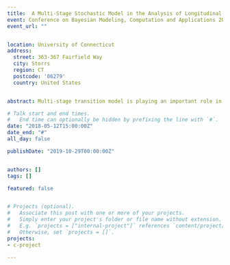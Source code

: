 ```yaml
---
title:  A Multi-Stage Stochastic Model in the Analysis of Longitudinal Data
event: Conference on Bayesian Modeling, Computation and Applications 2018
event_url: ""


location: University of Connecticut
address:
  street: 363-367 Fairfield Way
  city: Storrs
  region: CT
  postcode: '06279'
  country: United States


abstract: Multi-stage transition model is playing an important role in dementia studies. Since death is a significant source of missing data in longitudinal epidemiological studies on elderly individuals, we consider four stages: normality, memory-impaired intermediate, dementia and death without dementia. To analyze longitudinal data, we develop the likelihood function based on a first order Markov chain model consisting of transitional probabilities between stages. Different from the typical illness-death model, we construct a reversible transition model between normality and memory-impaired intermediate. We use Kolmogorov’s backward equations to derive the probability of transition and ordinal logistic regression to investigate what covariates have significant influence on the transition.

# Talk start and end times.
#   End time can optionally be hidden by prefixing the line with `#`.
date: "2018-05-12T15:00:00Z"
date_end: "#"
all_day: false

publishDate: "2019-10-29T00:00:00Z"


authors: []
tags: []

featured: false


# Projects (optional).
#   Associate this post with one or more of your projects.
#   Simply enter your project's folder or file name without extension.
#   E.g. `projects = ["internal-project"]` references `content/project/deep-learning/index.md`.
#   Otherwise, set `projects = []`.
projects:
- c-project

---
```





